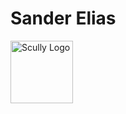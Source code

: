 # Sander Elias

[<img src="./assets/scullyio-logo.svg" alt="Scully Logo"  height="100"/>](https://scully.io)

